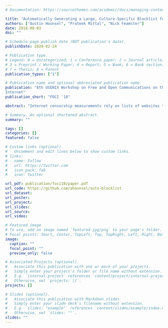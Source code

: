```yaml
---
# Documentation: https://sourcethemes.com/academic/docs/managing-content/

title: "Automatically Generating a Large, Culture-Specific Blocklist for China"
authors: ["Austin Hounsel", "Prateek Mittal", "Nick Feamster"]
date: 2018-08-03
doi: ""

# Schedule page publish date (NOT publication's date).
publishDate: 2020-02-24

# Publication type.
# Legend: 0 = Uncategorized; 1 = Conference paper; 2 = Journal article;
# 3 = Preprint / Working Paper; 4 = Report; 5 = Book; 6 = Book section;
# 7 = Thesis; 8 = Patent
publication_types: ["1"]

# Publication name and optional abbreviated publication name.
publication: "8th USENIX Workshop on Free and Open Communications on the
Internet"
publication_short: "FOCI '18"

abstract: "Internet censorship measurements rely on lists of websites to be tested, or “block lists” that are curated by third parties. Unfortunately, many of these lists are not public, and those that are tend to focus on a small group of topics, leaving other types of sites and services untested. To increase and diversify the set of sites on existing block lists, we use natural language processing and search engines to automatically discover a much wider range of websites that are censored in China. Using these techniques, we create a list of 1125 websites outside the Alexa Top 1,000 that cover Chinese politics, minority human rights organizations, oppressed religions, and more. Importantly, none of the sites we discover are present on the current largest block list. The list that we develop not only vastly expands the set of sites that current Internet measurement tools can test, but it also deepens our understanding of the nature of content that is censored in China. We have released both this new block list and the code for generating it."

# Summary. An optional shortened abstract.
summary: ""

tags: []
categories: []
featured: false

# Custom links (optional).
#   Uncomment and edit lines below to show custom links.
# links:
# - name: Follow
#   url: https://twitter.com
#   icon_pack: fab
#   icon: twitter

url_pdf: publication/foci18/paper.pdf
url_code: https://github.com/ahounsel/auto-blocklist
url_dataset:
url_poster:
url_project:
url_slides:
url_source:
url_video:

# Featured image
# To use, add an image named `featured.jpg/png` to your page's folder. 
# Focal points: Smart, Center, TopLeft, Top, TopRight, Left, Right, BottomLeft, Bottom, BottomRight.
image:
  caption: ""
  focal_point: ""
  preview_only: false

# Associated Projects (optional).
#   Associate this publication with one or more of your projects.
#   Simply enter your project's folder or file name without extension.
#   E.g. `internal-project` references `content/project/internal-project/index.md`.
#   Otherwise, set `projects: []`.
projects: []

# Slides (optional).
#   Associate this publication with Markdown slides.
#   Simply enter your slide deck's filename without extension.
#   E.g. `slides: "example"` references `content/slides/example/index.md`.
#   Otherwise, set `slides: ""`.
slides: ""
---
```

